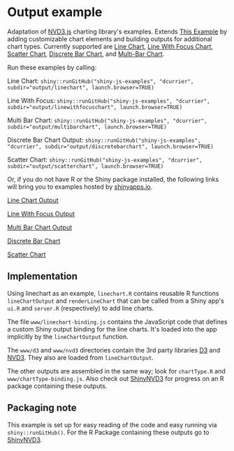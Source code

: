 # Output example

Adaptation of [NVD3.js](http://nv3d.org/) charting library's examples. Extends [This Example](http://github.com/jcheng5/shiny-js-examples) by adding customizable chart elements and building outputs for additional chart types.  Currently supported are [Line Chart](http://nvd3.org/examples/line.html), [Line With Focus Chart](http://nvd3.org/examples/lineWithFocus.html), [Scatter Chart](http://nvd3.org/examples/scatter.html), [Discrete Bar Chart](http://nvd3.org/examples/discreteBar.html), and [Multi-Bar Chart](http://nvd3.org/examples/multibar.html).

Run these examples by calling:

Line Chart:
`shiny::runGitHub("shiny-js-examples", "dcurrier", subdir="output/linechart", launch.browser=TRUE)`

Line With Focus:
`shiny::runGitHub("shiny-js-examples", "dcurrier", subdir="output/linewithfocuschart", launch.browser=TRUE)`

Multi Bar Chart:
`shiny::runGitHub("shiny-js-examples", "dcurrier", subdir="output/multibarchart", launch.browser=TRUE)`

Discrete Bar Chart Output:
`shiny::runGitHub("shiny-js-examples", "dcurrier", subdir="output/discretebarchart", launch.browser=TRUE)`

Scatter Chart:
`shiny::runGitHub("shiny-js-examples", "dcurrier", subdir="output/scatterchart", launch.browser=TRUE)`


Or, if you do not have R or the Shiny package installed, the following links will bring you to examples hosted by [shinyapps.io](http://www.shinyapps.io).

[Line Chart Output](http://dcurrier.shinyapps.io/shiny-js-linechart)

[Line With Focus Output](http://dcurrier.shinyapps.io/shiny-js-linewihtfocus)

[Multi Bar Chart Output](http://dcurrier.shinyapps.io/shiny-js-multibarchart)

[Discrete Bar Chart](http://dcurrier.shinyapps.io/discretebarchart)

[Scatter Chart](http://dcurrier.shinyapps.io/shiny-js-scatterchart)



## Implementation

Using linechart as an example, `linechart.R` contains reusable R functions `lineChartOutput` and `renderLineChart` that can be called from a Shiny app's `ui.R` and `server.R` (respectively) to add line charts.

The file `www/linechart-binding.js` contains the JavaScript code that defines a custom Shiny output binding for the line charts. It's loaded into the app implicitly by the `lineChartOutput` function.

The `www/d3` and `www/nvd3` directories contain the 3rd party libraries [D3](http://d3js.org/) and [NVD3](http://nvd3.org/). They also are loaded from `lineChartOutput`.

The other outputs are assembled in the same way; look for `chartType.R` and `www/chartType-binding.js`.  Also check out [ShinyNVD3](http://github.com/dcurrier/ShinyNVD3) for progress on an R package containing these outputs.


## Packaging note

This example is set up for easy reading of the code and easy running via `shiny::runGitHub()`.  For the R Package containing these outputs go to [ShinyNVD3](http://github.com/dcurrier/ShinyNVD3).
